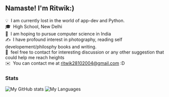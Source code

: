 

<h2>Namaste! I'm Ritwik:) </h2>

<!-- ## 👋 &nbsp;Namaste! I'm Ritwik -->



💡   &nbsp;I am currently lost in the world of app-dev and Python.\
🎓  &nbsp;High School, New Delhi\
🌱  &nbsp;I am hoping to pursue computer science in India\
✍️  &nbsp;I have profound interest in photography, reading self developement/philosphy books and writing.\
💬  &nbsp;feel free to contact for interesting discussion or any other suggestion that could help me reach heights\
✉️  &nbsp;You can contact me at ritwik28102004@gmail.com :D

### Stats

![My GitHub stats](https://github-readme-stats.vercel.app/api?username=ritwik28bhardwaj&theme=gruvbox&show_icons=true&count_private=true)
![My Languages](https://github-readme-stats.vercel.app/api/top-langs/?username=ritwik28bhardwaj&layout=compact&langs_count=8&theme=gruvbox)
